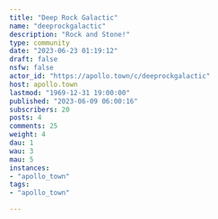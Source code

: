 ```yaml
---
title: "Deep Rock Galactic" 
name: "deeprockgalactic"
description: "Rock and Stone!"
type: community
date: "2023-06-23 01:19:12"
draft: false
nsfw: false
actor_id: "https://apollo.town/c/deeprockgalactic"
host: apollo.town
lastmod: "1969-12-31 19:00:00"
published: "2023-06-09 06:00:16"
subscribers: 20
posts: 4
comments: 25
weight: 4
dau: 1
wau: 3
mau: 5
instances:
- "apollo_town"
tags: 
- "apollo_town"

---
```

